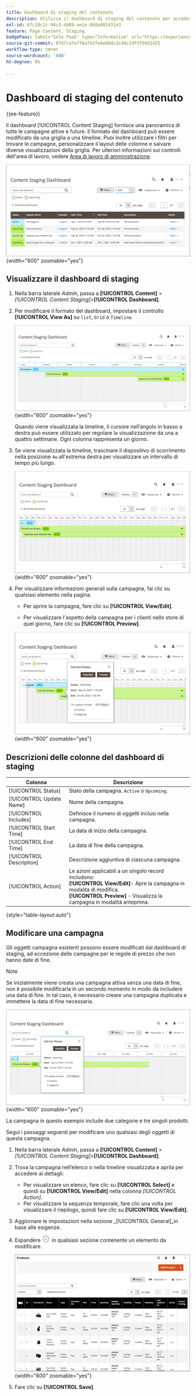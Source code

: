 ```yaml
---
title: Dashboard di staging del contenuto
description: Utilizza il dashboard di staging del contenuto per accedere a una panoramica di tutte le campagne attive e future.
exl-id: 67c18c1c-94c3-4d89-ae1e-868a465431e3
feature: Page Content, Staging
badgePaas: label="Solo PaaS" type="Informative" url="https://experienceleague.adobe.com/en/docs/commerce/user-guides/product-solutions" tooltip="Applicabile solo ai progetti Adobe Commerce on Cloud (infrastruttura PaaS gestita da Adobe) e ai progetti on-premise."
source-git-commit: 07d7ca7e7f6af42fe8e06dc3c49c2df5f50d1425
workflow-type: tm+mt
source-wordcount: '440'
ht-degree: 0%

---
```


# Dashboard di staging del contenuto

{{ee-feature}}

Il dashboard [!UICONTROL Content Staging] fornisce una panoramica di tutte le campagne attive e future. Il formato del dashboard può essere modificato da una griglia a una timeline. Puoi inoltre utilizzare i filtri per trovare le campagne, personalizzare il layout delle colonne e salvare diverse visualizzazioni della griglia. Per ulteriori informazioni sui controlli dell&#39;area di lavoro, vedere [Area di lavoro di amministrazione](../getting-started/admin-workspace.md).

![Dashboard di gestione temporanea nella visualizzazione griglia](./assets/content-staging-grid-view.png){width="600" zoomable="yes"}

## Visualizzare il dashboard di staging

1. Nella barra laterale _Admin_, passa a **[!UICONTROL Content]** > _[!UICONTROL Content Staging]_>**[!UICONTROL Dashboard]**.

1. Per modificare il formato del dashboard, impostare il controllo **[!UICONTROL View As]** su `list`, `Grid` o `Timeline`.

   ![Visualizzazione sequenza temporale](./assets/content-staging-dashboard-timeline.png){width="600" zoomable="yes"}

   Quando viene visualizzata la timeline, il cursore nell’angolo in basso a destra può essere utilizzato per regolare la visualizzazione da una a quattro settimane. Ogni colonna rappresenta un giorno.

1. Se viene visualizzata la timeline, trascinare il dispositivo di scorrimento nella posizione `4w` all&#39;estrema destra per visualizzare un intervallo di tempo più lungo.

   ![Visualizzazione di quattro settimane](./assets/content-staging-timeline-4-week-view.png){width="600" zoomable="yes"}

1. Per visualizzare informazioni generali sulla campagna, fai clic su qualsiasi elemento nella pagina.

   - Per aprire la campagna, fare clic su **[!UICONTROL View/Edit]**.

   - Per visualizzare l&#39;aspetto della campagna per i clienti nello store di quel giorno, fare clic su **[!UICONTROL Preview]**.

   ![Informazioni sulla campagna](./assets/content-staging-campaign-info.png){width="600" zoomable="yes"}

## Descrizioni delle colonne del dashboard di staging

| Colonna | Descrizione |
|--- |--- |
| [!UICONTROL Status] | Stato della campagna. `Active` o `Upcoming`. |
| [!UICONTROL Update Name] | Nome della campagna. |
| [!UICONTROL Includes] | Definisce il numero di oggetti inclusi nella campagna. |
| [!UICONTROL Start Time] | La data di inizio della campagna. |
| [!UICONTROL End Time] | La data di fine della campagna. |
| [!UICONTROL Description] | Descrizione aggiuntiva di ciascuna campagna. |
| [!UICONTROL Action] | Le azioni applicabili a un singolo record includono:<br/>**[!UICONTROL View/Edit]**- Apre la campagna in modalità di modifica.<br/>**[!UICONTROL Preview]** - Visualizza la campagna in modalità anteprima. |

{style="table-layout:auto"}

## Modificare una campagna

Gli oggetti campagna esistenti possono essere modificati dal dashboard di staging, ad eccezione delle campagne per le regole di prezzo che non hanno date di fine.

>[!NOTE]
>
>Se inizialmente viene creata una campagna attiva senza una data di fine, non è possibile modificarla in un secondo momento in modo da includere una data di fine. In tal caso, è necessario creare una campagna duplicata e immettere la data di fine necessaria.

![Dettagli campagna](./assets/content-staging-dashboard-view-edit.png){width="600" zoomable="yes"}

La campagna in questo esempio include due categorie e tre singoli prodotti.

Segui i passaggi seguenti per modificare uno qualsiasi degli oggetti di questa campagna.

1. Nella barra laterale _Admin_, passa a **[!UICONTROL Content]** > _[!UICONTROL Content Staging]_>**[!UICONTROL Dashboard]**.

1. Trova la campagna nell’elenco o nella timeline visualizzata e aprila per accedere ai dettagli:

   - Per visualizzare un elenco, fare clic su **[!UICONTROL Select]** e quindi su **[!UICONTROL View/Edit]** nella colonna _[!UICONTROL Action]_.
   - Per visualizzare la sequenza temporale, fare clic una volta per visualizzare il riepilogo, quindi fare clic su **[!UICONTROL View/Edit]**.

1. Aggiornare le impostazioni nella sezione _[!UICONTROL General]_in base alle esigenze.

1. Espandere ![Selettore di espansione](../assets/icon-display-expand.png) in qualsiasi sezione contenente un elemento da modificare.

   ![Aggiornamento dei prodotti assegnati per un elemento della campagna](./assets/content-staging-campaign-edit-products.png){width="600" zoomable="yes"}

1. Fare clic su **[!UICONTROL Save]**.

